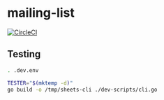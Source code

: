 # mailing-list

[![CircleCI](https://circleci.com/gh/tiny-pilot/mailing-list.svg?style=svg&circle-token=88c772285740e28012a545a2537d777601cdcfd0)](https://circleci.com/gh/tiny-pilot/mailing-list)

## Testing

```bash
. .dev.env

TESTER="$(mktemp -d)"
go build -o /tmp/sheets-cli ./dev-scripts/cli.go
```
